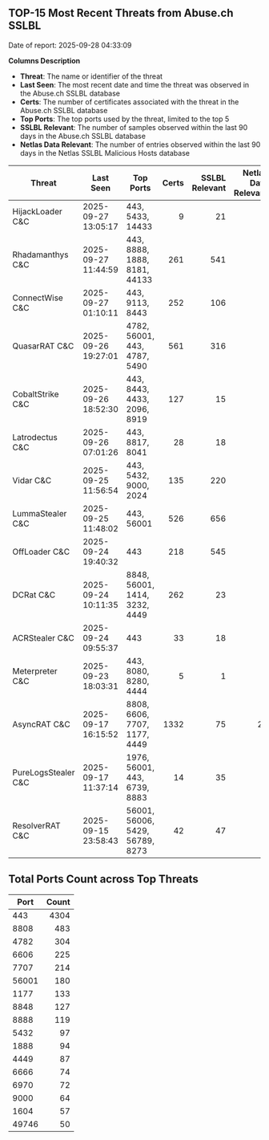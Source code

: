 ## TOP-15 Most Recent Threats from Abuse.ch SSLBL
Date of report: 2025-09-28 04:33:09

**Columns Description**
- **Threat**: The name or identifier of the threat
- **Last Seen**: The most recent date and time the threat was observed in the Abuse.ch SSLBL database
- **Certs**: The number of certificates associated with the threat in the Abuse.ch SSLBL database
- **Top Ports**: The top ports used by the threat, limited to the top 5
- **SSLBL Relevant**: The number of samples observed within the last 90 days in the Abuse.ch SSLBL database
- **Netlas Data Relevant**: The number of entries observed within the last 90 days in the Netlas SSLBL Malicious Hosts database



| Threat                     | Last Seen           | Top Ports          | Certs        | SSLBL Relevant   | Netlas Data Relevant  |
|----------------------------|---------------------|--------------------|-------------:|-----------------:|----------------------:|
| HijackLoader C&C           | 2025-09-27 13:05:17 | 443, 5433, 14433 | 9 | 21 | 0 |
| Rhadamanthys C&C           | 2025-09-27 11:44:59 | 443, 8888, 1888, 8181, 44133 | 261 | 541 | 6 |
| ConnectWise C&C            | 2025-09-27 01:10:11 | 443, 9113, 8443 | 252 | 106 | 3 |
| QuasarRAT C&C              | 2025-09-26 19:27:01 | 4782, 56001, 443, 4787, 5490 | 561 | 316 | 0 |
| CobaltStrike C&C           | 2025-09-26 18:52:30 | 443, 8443, 4433, 2096, 8919 | 127 | 15 | 3 |
| Latrodectus C&C            | 2025-09-26 07:01:26 | 443, 8817, 8041 | 28 | 18 | 0 |
| Vidar C&C                  | 2025-09-25 11:56:54 | 443, 5432, 9000, 2024 | 135 | 220 | 0 |
| LummaStealer C&C           | 2025-09-25 11:48:02 | 443, 56001 | 526 | 656 | 4 |
| OffLoader C&C              | 2025-09-24 19:40:32 | 443 | 218 | 545 | 0 |
| DCRat C&C                  | 2025-09-24 10:11:35 | 8848, 56001, 1414, 3232, 4449 | 262 | 23 | 0 |
| ACRStealer C&C             | 2025-09-24 09:55:37 | 443 | 33 | 18 | 0 |
| Meterpreter C&C            | 2025-09-23 18:03:31 | 443, 8080, 8280, 4444 | 5 | 1 | 0 |
| AsyncRAT C&C               | 2025-09-17 16:15:52 | 8808, 6606, 7707, 1177, 4449 | 1332 | 75 | 24 |
| PureLogsStealer C&C        | 2025-09-17 11:37:14 | 1976, 56001, 443, 6739, 8883 | 14 | 35 | 0 |
| ResolverRAT C&C            | 2025-09-15 23:58:43 | 56001, 56006, 5429, 56789, 8273 | 42 | 47 | 0 |

## Total Ports Count across Top Threats
| Port       | Count      |
|------------|-----------:|
| 443 | 4304 |
| 8808 | 483 |
| 4782 | 304 |
| 6606 | 225 |
| 7707 | 214 |
| 56001 | 180 |
| 1177 | 133 |
| 8848 | 127 |
| 8888 | 119 |
| 5432 | 97 |
| 1888 | 94 |
| 4449 | 87 |
| 6666 | 74 |
| 6970 | 72 |
| 9000 | 64 |
| 1604 | 57 |
| 49746 | 50 |